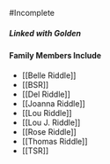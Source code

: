 #Incomplete 

##### Linked with Golden

#### Family Members Include
- [[Belle Riddle]]
- [[BSR]]
- [[Del Riddle]]
- [[Joanna Riddle]]
- [[Lou Riddle]]
- [[Lou J. Riddle]]
- [[Rose Riddle]]
- [[Thomas Riddle]]
- [[TSR]]